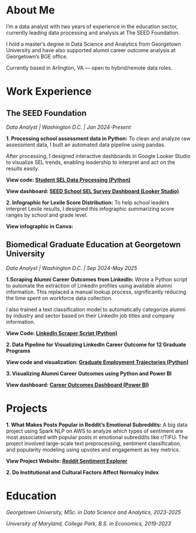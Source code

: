 # About Me
I’m a data analyst with two years of experience in the education sector, currently leading data processing and analysis at The SEED Foundation. 

I hold a master’s degree in Data Science and Analytics from Georgetown University and have also supported alumni career outcome analysis at Georgetown’s BGE office.

Currently based in Arlington, VA — open to hybrid/remote data roles.


# Work Experience
## The SEED Foundation
*Data Analyst | Washington D.C. | Jan 2024-Present*

**1. Processing school assessment data in Python:**
   To clean and analyze raw assessment data, I built an automated data pipeline using pandas.

   After processing, I designed interactive dashboards in Google Looker Studio to visualize SEL trends, enabling leadership to interpret and act on the results easily.
  
   **View code: [Student SEL Data Processing (Python)](https://github.com/zhuoyanguo/SEED_Work/blob/main/SEL_Student_Data_Processing.ipynb)**
   
   **View dashboard: [SEED School SEL Survey Dashboard (Looker Studio)](https://lookerstudio.google.com/reporting/dc08e88a-7f88-43da-b921-fabe9d37d41b)**
   
**2. Infographic for Lexile Score Distribution:**
   To help school leaders interpret Lexile results, I designed this infographic summarizing score ranges by school and grade level.
   
   **View infographic in Canva:**


## Biomedical Graduate Education at Georgetown University
*Data Analyst | Washington D.C. | Sep 2024-May 2025*

**1.Scraping Alumni Career Outcomes from LinkedIn:**
   Wrote a Python script to automate the extraction of LinkedIn profiles using available alumni information. 
   This replaced a manual lookup process, significantly reducing the time spent on workforce data collection.

   I also trained a text classification model to automatically categorize alumni by industry and sector based on their LinkedIn job titles and company information.
   
   **View Code: [LinkedIn Scraper Script (Python)](https://github.com/zhuoyanguo/BGE_Work/blob/main/LinkedinScraper.ipynb)**
   
**2. Data Pipeline for Visualizing LinkedIn Career Outcome for 12 Graduate Programs**

   **View code and visualization: [Graduate Employment Trajectories (Python)](assets/img/biot_outcome_visualizations.html)**

**3. Visualizing Alumni Career Outcomes using Python and Power BI**

   **View dashboard: [Career Outcomes Dashboard (Power BI)](assets/img/BGE%20Dashboards.pdf)**


# Projects

**1. What Makes Posts Popular in Reddit’s Emotional Subreddits:**
    A big data project using Spark NLP on AWS to analyze which types of sentiment are most associated with popular posts in emotional subreddits like r/TIFU.
    The project involved large-scale text preprocessing, sentiment classification, and popularity modeling using upvotes and engagement as key metrics.

   **View Project Website: [Reddit Sentiment Explorer](https://gu-dsan6000.github.io/fall-2024-project-team-28/)**

**2. Do Institutional and Cultural Factors Affect Normalcy Index**

# Education
*Georgetown University, MSc. in Data Science and Analytics, 2023-2025*

*University of Maryland, College Park, B.S. in Economics, 2019-2023*



